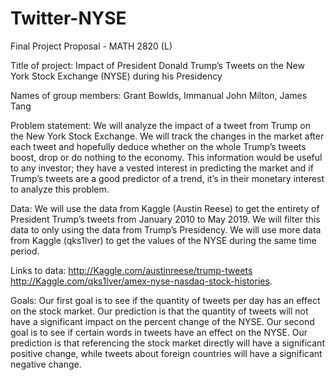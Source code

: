 # Twitter-NYSE

Final Project Proposal - MATH 2820 (L)


Title of project:
Impact of President Donald Trump’s Tweets on the New York Stock Exchange (NYSE) during his Presidency

Names of group members:
Grant Bowlds, Immanual John Milton, James Tang

Problem statement: We will analyze the impact of a tweet from Trump on the New York Stock Exchange. We will track the changes in the market after each tweet and hopefully deduce whether on the whole Trump’s tweets boost, drop or do nothing to the economy. This information would be useful to any investor; they have a vested interest in predicting the market and if Trump’s tweets are a good predictor of a trend, it’s in their monetary interest to analyze this problem.

Data: We will use the data from Kaggle (Austin Reese) to get the entirety of President Trump’s tweets from January 2010 to May 2019. We will filter this data to only using the data from Trump’s Presidency. We will use more data from Kaggle (qks1lver) to get the values of the NYSE during the same time period. 

Links to data:
 http://Kaggle.com/austinreese/trump-tweets
 http://Kaggle.com/qks1lver/amex-nyse-nasdaq-stock-histories.

Goals: Our first goal is to see if the quantity of tweets per day has an effect on the stock market. Our prediction is that the quantity of tweets will not have a significant impact on the percent change of the NYSE.
Our second goal is to see if certain words in tweets have an effect on the NYSE. Our prediction is that referencing the stock market directly will have a significant positive change, while tweets about foreign countries will have a significant negative change.
